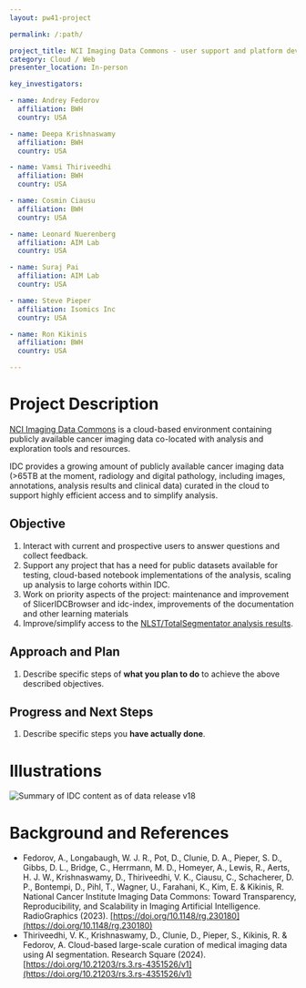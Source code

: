 ```yaml
---
layout: pw41-project

permalink: /:path/

project_title: NCI Imaging Data Commons - user support and platform development
category: Cloud / Web
presenter_location: In-person

key_investigators:

- name: Andrey Fedorov
  affiliation: BWH
  country: USA

- name: Deepa Krishnaswamy
  affiliation: BWH
  country: USA

- name: Vamsi Thiriveedhi
  affiliation: BWH
  country: USA

- name: Cosmin Ciausu
  affiliation: BWH
  country: USA

- name: Leonard Nuerenberg
  affiliation: AIM Lab
  country: USA

- name: Suraj Pai
  affiliation: AIM Lab
  country: USA

- name: Steve Pieper
  affiliation: Isomics Inc
  country: USA

- name: Ron Kikinis
  affiliation: BWH
  country: USA

---
```


# Project Description

<!-- Add a short paragraph describing the project. -->


[NCI Imaging Data Commons](https://portal.imaging.datacommons.cancer.gov/explore/) is a cloud-based environment containing publicly available cancer imaging data co-located with analysis and exploration tools and resources.

IDC provides a growing amount of publicly available cancer imaging data (>65TB at the moment, radiology and digital pathology, including images, annotations, analysis results and clinical data) curated in the cloud to support highly efficient access and to simplify analysis.



## Objective

<!-- Describe here WHAT you would like to achieve (what you will have as end result). -->


1. Interact with current and prospective users to answer questions and collect feedback.
2. Support any project that has a need for public datasets available for testing, cloud-based notebook implementations of the analysis, scaling up analysis to large cohorts within IDC.
3. Work on priority aspects of the project: maintenance and improvement of SlicerIDCBrowser and idc-index, improvements of the documentation and other learning materials
4. Improve/simplify access to the [NLST/TotalSegmentator analysis results](https://discourse.canceridc.dev/t/new-in-idc-v18-totalsegmentator-segmentations-and-radiomics-features-for-nlst-cts/582).



## Approach and Plan

<!-- Describe here HOW you would like to achieve the objectives stated above. -->


1. Describe specific steps of **what you plan to do** to achieve the above described objectives.




## Progress and Next Steps

<!-- Update this section as you make progress, describing of what you have ACTUALLY DONE.
     If there are specific steps that you could not complete then you can describe them here, too. -->


1. Describe specific steps you **have actually done**.




# Illustrations

<!-- Add pictures and links to videos that demonstrate what has been accomplished. -->


![Summary of IDC content as of data release v18](https://learn.canceridc.dev/~gitbook/image?url=https%3A%2F%2F1103581492-files.gitbook.io%2F%7E%2Ffiles%2Fv0%2Fb%2Fgitbook-x-prod.appspot.com%2Fo%2Fspaces%252F-MCTG4fXybYgGMalZnmf-2668963341%252Fuploads%252FBPUPVLBlGOSoK0iQxXbl%252Fidc_v18_summary.jpg%3Falt%3Dmedia%26token%3D332a4ac5-5850-4e23-9340-d50607ec3dfd&width=768&dpr=2&quality=100&sign=a98506d4008137a946a692376342be1a161a5301dca7439f7ee2d94db9fa95f1)



# Background and References

<!-- If you developed any software, include link to the source code repository.
     If possible, also add links to sample data, and to any relevant publications. -->


* Fedorov, A., Longabaugh, W. J. R., Pot, D., Clunie, D. A., Pieper, S. D., Gibbs, D. L., Bridge, C., Herrmann, M. D., Homeyer, A., Lewis, R., Aerts, H. J. W., Krishnaswamy, D., Thiriveedhi, V. K., Ciausu, C., Schacherer, D. P., Bontempi, D., Pihl, T., Wagner, U., Farahani, K., Kim, E. & Kikinis, R. National Cancer Institute Imaging Data Commons: Toward Transparency, Reproducibility, and Scalability in Imaging Artificial Intelligence. RadioGraphics (2023). [https://doi.org/10.1148/rg.230180](https://doi.org/10.1148/rg.230180)
* Thiriveedhi, V. K., Krishnaswamy, D., Clunie, D., Pieper, S., Kikinis, R. & Fedorov, A. Cloud-based large-scale curation of medical imaging data using AI segmentation. Research Square (2024). [https://doi.org/10.21203/rs.3.rs-4351526/v1](https://doi.org/10.21203/rs.3.rs-4351526/v1)

